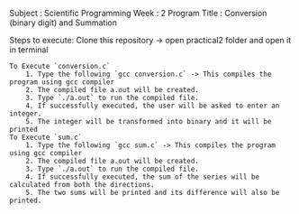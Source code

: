 Subject         : Scientific Programming
Week            : 2
Program Title   : Conversion (binary digit) and Summation

Steps to execute:
    Clone this repository -> open practical2 folder and open it in terminal
    
    To Execute `conversion.c`
        1. Type the following `gcc conversion.c` -> This compiles the program using gcc compiler
        2. The compiled file a.out will be created.
        3. Type `./a.out` to run the compiled file.
        4. If successfully executed, the user will be asked to enter an integer.
        5. The integer will be transformed into binary and it will be printed
    To Execute `sum.c`
        1. Type the following `gcc sum.c` -> This compiles the program using gcc compiler
        2. The compiled file a.out will be created.
        3. Type `./a.out` to run the compiled file.
        4. If successfully executed, the sum of the series will be calculated from both the directions.
        5. The two sums will be printed and its difference will also be printed.
